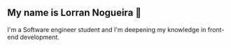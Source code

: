 ## My name is Lorran Nogueira 🙂
I'm a Software engineer student and I'm deepening my knowledge in front-end development.

